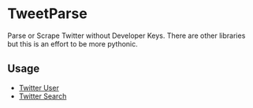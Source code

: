 # TweetParse
Parse or Scrape Twitter without Developer Keys. 
There are other libraries but this is an effort to be more pythonic.

## Usage
* [Twitter User](/docs/user.ipynb)
* [Twitter Search](/docs/search.ipynb)
